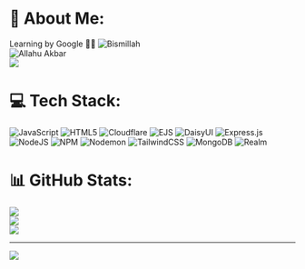 # 💫 About Me:
Learning by Google 👨‍💻
![Bismillah](https://img.shields.io/badge/بِسْمِ%20اللَّهِ-8A2BE2?style=for-the-badge)  
![Allahu Akbar](https://img.shields.io/badge/اللَّهُ%20أَكْبَرُ-FFD700?style=for-the-badge)  
![](https://img.shields.io/badge/just%20the%20message-8A2BE2)

# 💻 Tech Stack:
![JavaScript](https://img.shields.io/badge/javascript-%23323330.svg?style=for-the-badge&logo=javascript&logoColor=%23F7DF1E) ![HTML5](https://img.shields.io/badge/html5-%23E34F26.svg?style=for-the-badge&logo=html5&logoColor=white) ![Cloudflare](https://img.shields.io/badge/Cloudflare-F38020?style=for-the-badge&logo=Cloudflare&logoColor=white) ![EJS](https://img.shields.io/badge/ejs-%23B4CA65.svg?style=for-the-badge&logo=ejs&logoColor=black) ![DaisyUI](https://img.shields.io/badge/daisyui-5A0EF8?style=for-the-badge&logo=daisyui&logoColor=white) ![Express.js](https://img.shields.io/badge/express.js-%23404d59.svg?style=for-the-badge&logo=express&logoColor=%2361DAFB) ![NodeJS](https://img.shields.io/badge/node.js-6DA55F?style=for-the-badge&logo=node.js&logoColor=white) ![NPM](https://img.shields.io/badge/NPM-%23CB3837.svg?style=for-the-badge&logo=npm&logoColor=white) ![Nodemon](https://img.shields.io/badge/NODEMON-%23323330.svg?style=for-the-badge&logo=nodemon&logoColor=%BBDEAD) ![TailwindCSS](https://img.shields.io/badge/tailwindcss-%2338B2AC.svg?style=for-the-badge&logo=tailwind-css&logoColor=white) ![MongoDB](https://img.shields.io/badge/MongoDB-%234ea94b.svg?style=for-the-badge&logo=mongodb&logoColor=white) ![Realm](https://img.shields.io/badge/Realm-39477F?style=for-the-badge&logo=realm&logoColor=white)
# 📊 GitHub Stats:
![](https://github-readme-stats.vercel.app/api?username=zyanmd&theme=onedark&hide_border=false&include_all_commits=false&count_private=false)<br/>
![](https://github-readme-streak-stats.herokuapp.com/?user=zyanmd&theme=onedark&hide_border=false)<br/>
![](https://github-readme-stats.vercel.app/api/top-langs/?username=zyanmd&theme=onedark&hide_border=false&include_all_commits=false&count_private=false&layout=compact)

---
[![](https://visitcount.itsvg.in/api?id=zyanmd&icon=0&color=0)](https://visitcount.itsvg.in)
